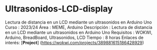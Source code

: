 # Ultrasonidos-LCD-display
Lectura de distancia en un LCD mediante un ultrasonidos en Arduino Uno
Curso       : 2023/24
Área        : MEME, Arduino
Descripción : Lectura de distancia en un LCD mediante un ultrasonidos en Arduino Uno
Requisitos  : WOKWI, Arduino, BreadBoard, Ultrasonidos, LCD
Tiempo      : 8 horas
Enlaces de interés: [**Project**] (https://wokwi.com/projects/389881615186428929)
